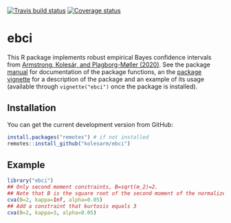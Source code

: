 [![Travis build status](https://travis-ci.org/kolesarm/ebci.svg?branch=master)](https://travis-ci.org/kolesarm/ebci) [![Coverage status](https://codecov.io/gh/kolesarm/ebci/branch/master/graph/badge.svg)](https://codecov.io/github/kolesarm/ebci?branch=master)

# ebci

This R package implements robust empirical Bayes confidence intervals from
[Armstrong, Kolesár, and Plagborg-Møller
(2020)](https://arxiv.org/abs/2004.03448). See the package
[manual](doc/manual.pdf) for documentation of the package functions, an the
[package vignette](doc/ebci.pdf) for a description of the package and an example
of its usage (available through `vignette("ebci")` once the package is
installed).

## Installation

You can get the current development version from GitHub:

``` r
install.packages("remotes") # if not installed
remotes::install_github("kolesarm/ebci")
```

## Example

``` r
library("ebci")
## Only second moment constraints, B=sqrt(m_2)=2.
## Note that B is the square root of the second moment of the normalized bias.
cva(B=2, kappa=Inf, alpha=0.05)
## Add a constraint that kurtosis equals 3
cva(B=2, kappa=3, alpha=0.05)
```
